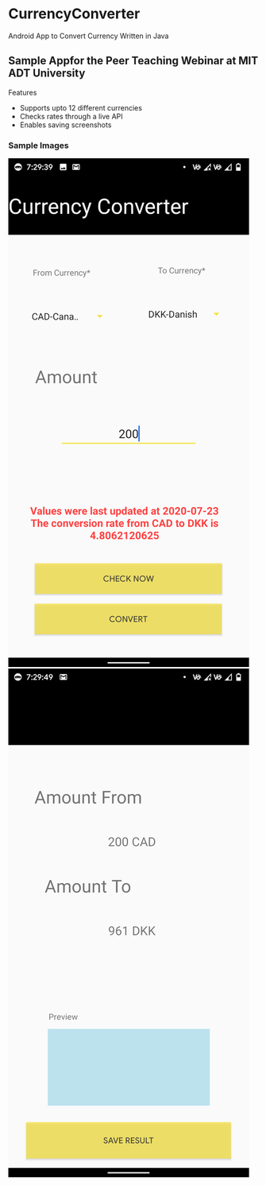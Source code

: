 # CurrencyConverter
 Android App to Convert Currency Written in Java


## Sample Appfor the Peer Teaching Webinar at MIT ADT University

Features
- Supports upto 12 different currencies
- Checks rates through a live API
- Enables saving screenshots


### Sample Images

![](screenshots/1.png)
![](screenshots/2.png)
